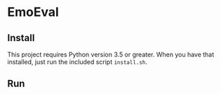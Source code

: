 # EmoEval

## Install

This project requires Python version 3.5 or greater. When you have that installed, just run the included script `install.sh`.

## Run

